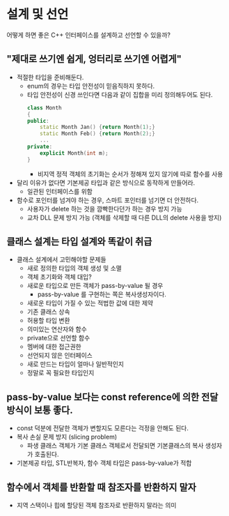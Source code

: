 # 설계 및 선언  
어떻게 하면 좋은 C++ 인터페이스를 설계하고 선언할 수 있을까?  
## "제대로 쓰기엔 쉽게, 엉터리로 쓰기엔 어렵게"
- 적절한 타입을 준비해둔다. 
    - enum의 경우는 타입 안전성이 믿음직하지 못하다.
    - 타입 안전성이 신경 쓰인다면 다음과 같이 집합을 미리 정의해두어도 된다.
        ```C++
        class Month
        {
        public:
            static Month Jan() {return Month(1);}
            static Month Feb() {return Month(2);}
            ...
        private:
            explicit Month(int m);
        }
        ```
        - 비지역 정적 객체의 초기화는 순서가 정해져 있지 않기에 따로 함수를 사용
- 달리 이유가 없다면 기본제공 타입과 같은 방식으로 동작하게 만들어라.
    - 일관된 인터페이스를 위함
- 함수로 포인터를 넘겨야 하는 경우, 스마트 포인터를 넘기면 더 안전하다.
    - 사용자가 delete 하는 것을 깜빡한다던가 하는 경우 방지 가능
    - 교차 DLL 문제 방지 가능 (객체를 삭제할 때 다른 DLL의 delete 사용을 방지)
## 클래스 설계는 타입 설계와 똑같이 취급
- 클래스 설계에서 고민해야할 문제들
    - 새로 정의한 타입의 객체 생성 및 소멸
    - 객체 초기화와 객체 대입?
    - 새로운 타입으로 만든 객체가 pass-by-value 될 경우
        - pass-by-value 를 구현하는 쪽은 복사생성자이다.
    - 새로운 타입이 가질 수 있는 적법한 값에 대한 제약
    - 기존 클래스 상속
    - 허용할 타입 변환
    - 의미있는 연산자와 함수
    - private으로 선언할 함수
    - 멤버에 대한 접근권한
    - 선언되지 않은 인터페이스
    - 새로 만드는 타입이 얼마나 일반적인지
    - 정말로 꼭 필요한 타입인지
## pass-by-value 보다는 const reference에 의한 전달방식이 보통 좋다.
- const 덕분에 전달한 객체가 변할지도 모른다는 걱정을 안해도 된다.
- 복사 손실 문제 방지 (slicing problem)
    - 파생 클래스 객체가 기본 클래스 객체로서 전달되면 기본클래스의 복사 생성자가 호출된다.
- 기본제공 타입, STL반복자, 함수 객체 타입은 pass-by-value가 적합
## 함수에서 객체를 반환할 때 참조자를 반환하지 말자
- 지역 스택이나 힙에 할당된 객체 참조자로 반환하지 말라는 의미